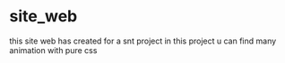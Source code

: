 # site_web

this site web has created for a snt project 
in this project u can find many animation with pure css
